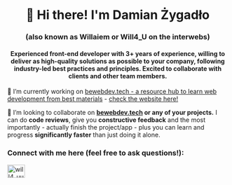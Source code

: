 <h1 align="center">👋 Hi there! I'm Damian Żygadło</h1>
<h3 align="center">(also known as Willaiem or Will4_U on the interwebs)</h3>
<h4 align="center">Experienced front-end developer with 3+ years of experience, willing to deliver as high-quality solutions as possible to your company, following industry-led best practices and principles. Excited to collaborate with clients and other team members.</h3>

🔭 I’m currently working on [bewebdev.tech - a resource hub to learn web development from best materials](https://github.com/NowYouKnowProgramming/webdev-learning-materials) - [check the website here!](https://bewebdev.tech/)

👯 I’m looking to collaborate on **[bewebdev.tech](https://github.com/NowYouKnowProgramming/webdev-learning-materials) or any of your projects.** I can do **code reviews**, give you **constructive feedback** and the most importantly - actually finish the project/app - plus you can learn and progress **significantly faster** than just doing it alone.

<h3 align="left">Connect with me here (feel free to ask questions!):</h3>
<p align="left">
<a href="https://twitter.com/will4_uu" target="blank"><img align="center" src="https://raw.githubusercontent.com/rahuldkjain/github-profile-readme-generator/master/src/images/icons/Social/twitter.svg" alt="will4_uu" height="30" width="40" /></a>
<a 
</p>
